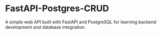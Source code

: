# FastAPI-Postgres-CRUD
A simple web API built with FastAPI and PostgreSQL for learning backend development and database integration.
